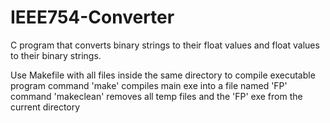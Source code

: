 # IEEE754-Converter
C program that converts binary strings to their float values and float values to their binary strings. 

Use Makefile with all files inside the same directory to compile executable program 
command 'make' compiles main exe into a file named 'FP'
command 'makeclean' removes all temp files and the 'FP' exe from the current directory
